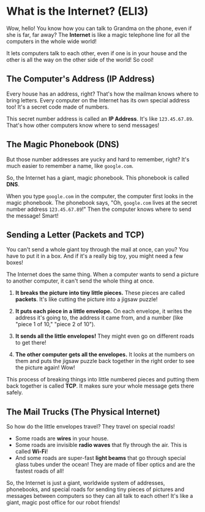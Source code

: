 # What is the Internet? (ELI3)

Wow, hello! You know how you can talk to Grandma on the phone, even if she is far, far away? The **Internet** is like a magic telephone line for all the computers in the whole wide world!

It lets computers talk to each other, even if one is in your house and the other is all the way on the other side of the world! So cool!

## The Computer's Address (IP Address)

Every house has an address, right? That's how the mailman knows where to bring letters. Every computer on the Internet has its own special address too! It's a secret code made of numbers.

This secret number address is called an **IP Address**. It's like `123.45.67.89`. That's how other computers know where to send messages!

## The Magic Phonebook (DNS)

But those number addresses are yucky and hard to remember, right? It's much easier to remember a name, like `google.com`.

So, the Internet has a giant, magic phonebook. This phonebook is called **DNS**. 

When you type `google.com` in the computer, the computer first looks in the magic phonebook. The phonebook says, "Oh, `google.com` lives at the secret number address `123.45.67.89`!" Then the computer knows where to send the message! Smart!

## Sending a Letter (Packets and TCP)

You can't send a whole giant toy through the mail at once, can you? You have to put it in a box. And if it's a really big toy, you might need a few boxes!

The Internet does the same thing. When a computer wants to send a picture to another computer, it can't send the whole thing at once.

1.  **It breaks the picture into tiny little pieces.** These pieces are called **packets**. It's like cutting the picture into a jigsaw puzzle!

2.  **It puts each piece in a little envelope.** On each envelope, it writes the address it's going to, the address it came from, and a number (like "piece 1 of 10," "piece 2 of 10").

3.  **It sends all the little envelopes!** They might even go on different roads to get there!

4.  **The other computer gets all the envelopes.** It looks at the numbers on them and puts the jigsaw puzzle back together in the right order to see the picture again! Wow!

This process of breaking things into little numbered pieces and putting them back together is called **TCP**. It makes sure your whole message gets there safely.

## The Mail Trucks (The Physical Internet)

So how do the little envelopes travel? They travel on special roads!

*   Some roads are **wires** in your house.
*   Some roads are invisible **radio waves** that fly through the air. This is called **Wi-Fi**!
*   And some roads are super-fast **light beams** that go through special glass tubes under the ocean! They are made of fiber optics and are the fastest roads of all!

So, the Internet is just a giant, worldwide system of addresses, phonebooks, and special roads for sending tiny pieces of pictures and messages between computers so they can all talk to each other! It's like a giant, magic post office for our robot friends!
